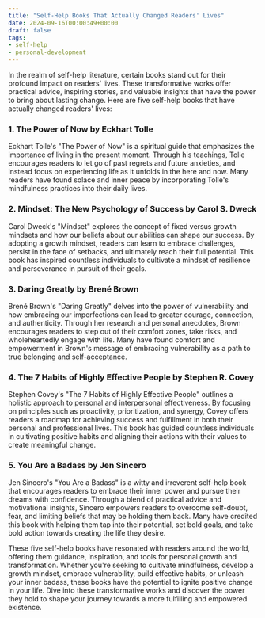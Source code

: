```yaml
---
title: "Self-Help Books That Actually Changed Readers' Lives"
date: 2024-09-16T00:00:49+00:00
draft: false
tags:
- self-help
- personal-development
---
```


In the realm of self-help literature, certain books stand out for their profound impact on readers' lives. These transformative works offer practical advice, inspiring stories, and valuable insights that have the power to bring about lasting change. Here are five self-help books that have actually changed readers' lives:

### 1. The Power of Now by Eckhart Tolle

Eckhart Tolle's "The Power of Now" is a spiritual guide that emphasizes the importance of living in the present moment. Through his teachings, Tolle encourages readers to let go of past regrets and future anxieties, and instead focus on experiencing life as it unfolds in the here and now. Many readers have found solace and inner peace by incorporating Tolle's mindfulness practices into their daily lives.

### 2. Mindset: The New Psychology of Success by Carol S. Dweck

Carol Dweck's "Mindset" explores the concept of fixed versus growth mindsets and how our beliefs about our abilities can shape our success. By adopting a growth mindset, readers can learn to embrace challenges, persist in the face of setbacks, and ultimately reach their full potential. This book has inspired countless individuals to cultivate a mindset of resilience and perseverance in pursuit of their goals.

### 3. Daring Greatly by Brené Brown

Brené Brown's "Daring Greatly" delves into the power of vulnerability and how embracing our imperfections can lead to greater courage, connection, and authenticity. Through her research and personal anecdotes, Brown encourages readers to step out of their comfort zones, take risks, and wholeheartedly engage with life. Many have found comfort and empowerment in Brown's message of embracing vulnerability as a path to true belonging and self-acceptance.

### 4. The 7 Habits of Highly Effective People by Stephen R. Covey

Stephen Covey's "The 7 Habits of Highly Effective People" outlines a holistic approach to personal and interpersonal effectiveness. By focusing on principles such as proactivity, prioritization, and synergy, Covey offers readers a roadmap for achieving success and fulfillment in both their personal and professional lives. This book has guided countless individuals in cultivating positive habits and aligning their actions with their values to create meaningful change.

### 5. You Are a Badass by Jen Sincero

Jen Sincero's "You Are a Badass" is a witty and irreverent self-help book that encourages readers to embrace their inner power and pursue their dreams with confidence. Through a blend of practical advice and motivational insights, Sincero empowers readers to overcome self-doubt, fear, and limiting beliefs that may be holding them back. Many have credited this book with helping them tap into their potential, set bold goals, and take bold action towards creating the life they desire.

These five self-help books have resonated with readers around the world, offering them guidance, inspiration, and tools for personal growth and transformation. Whether you're seeking to cultivate mindfulness, develop a growth mindset, embrace vulnerability, build effective habits, or unleash your inner badass, these books have the potential to ignite positive change in your life. Dive into these transformative works and discover the power they hold to shape your journey towards a more fulfilling and empowered existence.